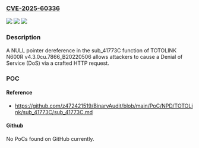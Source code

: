 ### [CVE-2025-60336](https://cve.mitre.org/cgi-bin/cvename.cgi?name=CVE-2025-60336)
![](https://img.shields.io/static/v1?label=Product&message=n%2Fa&color=blue)
![](https://img.shields.io/static/v1?label=Version&message=n%2Fa%20&color=brightgreen)
![](https://img.shields.io/static/v1?label=Vulnerability&message=n%2Fa&color=brightgreen)

### Description

A NULL pointer dereference in the sub_41773C function of TOTOLINK N600R v4.3.0cu.7866_B20220506 allows attackers to cause a Denial of Service (DoS) via a crafted HTTP request.

### POC

#### Reference
- https://github.com/z472421519/BinaryAudit/blob/main/PoC/NPD/TOTOLink/sub_41773C/sub_41773C.md

#### Github
No PoCs found on GitHub currently.

